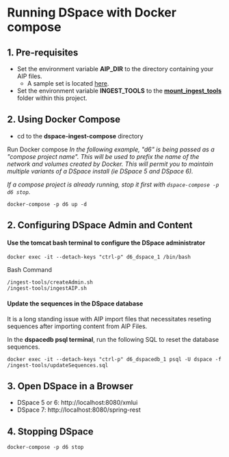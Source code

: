 # Running DSpace with Docker compose

## 1. Pre-requisites

- Set the environment variable **AIP_DIR** to the directory containing your AIP files.
  - A sample set is located [here](https://github.com/DSpace-Labs/DSpace-codenvy/tree/master/TestData).
- Set the environment variable **INGEST_TOOLS** to the **[mount_ingest_tools](../mount_ingest_tools)** folder within this project.

## 2. Using Docker Compose

- cd to the **dspace-ingest-compose** directory

Run Docker compose
_In the following example, "d6" is being passed as a "compose project name".  This will be used to prefix the name of the network and volumes created by Docker.  This will permit you to maintain multiple variants of a DSpace install (ie DSpace 5 and DSpace 6)._

_If a compose project is already running, stop it first with `dspace-compose -p d6 stop`._

    docker-compose -p d6 up -d

## 2. Configuring DSpace Admin and Content

#### Use the tomcat bash terminal to configure the DSpace administrator

    docker exec -it --detach-keys "ctrl-p" d6_dspace_1 /bin/bash

Bash Command
```
/ingest-tools/createAdmin.sh
/ingest-tools/ingestAIP.sh
```

#### Update the sequences in the DSpace database

It is a long standing issue with AIP import files that necessitates reseting sequences after importing content from AIP Files.

In the **dspacedb psql terminal**, run the following SQL to reset the database sequences.

    docker exec -it --detach-keys "ctrl-p" d6_dspacedb_1 psql -U dspace -f /ingest-tools/updateSequences.sql

## 3. Open DSpace in a Browser
- DSpace 5 or 6: http://localhost:8080/xmlui
- DSpace 7: http://localhost:8080/spring-rest

## 4. Stopping DSpace

    docker-compose -p d6 stop
